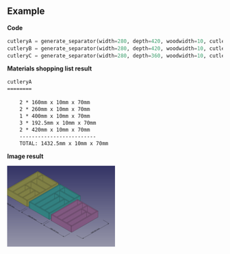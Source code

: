 ## Example


**Code**

```python
cutleryA = generate_separator(width=280, depth=420, woodwidth=10, cutlerydepth=160, nblongcols=1, nbshortcols=3, nbrows=3, name='cutleryA')
cutleryB = generate_separator(width=280, depth=420, woodwidth=10, cutlerydepth=260, nblongcols=1, nbshortcols=3, nbrows=2, name='cutleryB')
cutleryC = generate_separator(width=280, depth=360, woodwidth=10, cutlerydepth=260, nblongcols=2, nbshortcols=2, nbrows=1, name='cutleryC')
```

**Materials shopping list result**

```text
cutleryA
========

    2 * 160mm x 10mm x 70mm
    2 * 260mm x 10mm x 70mm
    1 * 400mm x 10mm x 70mm
    3 * 192.5mm x 10mm x 70mm
    2 * 420mm x 10mm x 70mm
    -------------------------
    TOTAL: 1432.5mm x 10mm x 70mm
```

**Image result**

<img border="0" width="50%" height src="https://raw.githubusercontent.com/badele/CADLibrary/master/freecad/cutlery_tray/sample.png"/>
